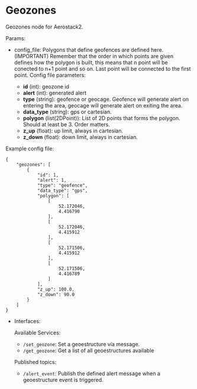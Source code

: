 # Geozones

Geozones node for Aerostack2.

Params:
- config_file: Polygons that define geofences are defined here. (IMPORTANT) Remember that the order in which points are given defines how the polygon is built, this means that n point will be conected to n+1 point and so on. Last point will be connected to the first point.
Config file parameters:

    - **id** (int): geozone id 
    - **alert** (int): generated alert
    - **type** (string): geofence or geocage. Geofence will generate alert on entering the area, geocage will generate alert on exiting the area. 
    - **data_type** (string): gps or cartesian. 
    - **polygon** (list(2DPoint)): List of 2D points that forms the polygon. Should at least be 3. Order matters. 
    - **z_up** (float): up limit, always in cartesian.
    - **z_down** (float): down limit, always in cartesian.

Example config file:

    {
        "geozones": [
            {
                "id": 1,
                "alert": 1,
                "type": "geofence",
                "data_type": "gps",
                "polygon": [
                    [
                        52.172046,
                        4.416790
                    ],
                    [
                        52.172046,
                        4.415912
                    ],
                    [
                        52.171506,
                        4.415912
                    ],
                    [
                        52.171506,
                        4.416789
                    ]
                ],
                "z_up": 100.0,
                "z_down": 90.0
            }
        ]
    }

- Interfaces:

    Available Services:

    - ```/set_geozone```: Set a geoestructure vía message.
    - ```/get_geozone```: Get a list of all geoestructures available

    Published topics:
    - ```/alert_event```: Publish the defined alert message when a geoestructure event is triggered.
